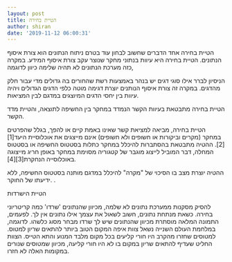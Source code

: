 ```yaml
---
layout: post
title: הטיית בחירה
author: shiran
date: '2019-11-12 06:00:31'
---
```

הטיית בחירה 
אחד הדברים שחשוב לבחון עוד בטרם ניתוח הנתונים הוא צורת איסוף הנתונים. 
הטיית בחירה היא עיוות בנתוני מחקר שנוצר עקב צורת איסוף המידע. במקרה כזה מערכת הנתונים לא תהיה שלימה כיוון
לדוגמה, 

הניסיון לברר אילו סוגי דגים יש בנהר באמצעות רשת שהחורים בה גדולים מדי עבור חלק מהדגים. במקרה זה צורת איסוף הנותנים יוצרת דגימה מוטה כלפי הדגים הגדולים ויהיה עיוות בין יחסי הדגים המיוצגים במדגם לבין המציאות.

הטיית בחירה מתבטאת בעיוות הקשר הנמדד במחקר בין החשיפה לתוצאה, והטיית מדד הקשר.

הטיית בחירה, מביאה למציאת קשר שאינו באמת קיים או להפך, בגלל שהפרטים במחקר (מקרים וביקורות או חשופים ולא חשופים) אינם מייצגים את אוכלוסיית היעד[1][2]. ההטיה מתבטאת בהסתברות להיכלל במחקר כתלות בסטטוס החשיפה או בסטטוס המחלה, דבר המוביל לייצוג מוגבר של קטגוריה מסוימת במחקר באופן חריג מייצוגה באוכלוסייה הנחקרת[3][4].

ההטיה יוצרת מצב בו הסיכוי של "מקרה" להיכלל במדגם מותנה בסטטוס החשיפה, ללא ידיעתו של החוקר. .


הטיית הישרדות

להסיק מסקנות ממערכת נתונים לא שלמה, מכיוון שהנתונים 'שרדו' כמה קריטריוני בחירה.
כשאת מנתחת נתונים, חשוב לשאול את עצמך אילו נתונים אין לך. לפעמים, התמונה המלאה מוסתרת מכיוון שהנתונים שיש לך שרדו מבחר מסוג כלשהו. לדוגמה, במלחמת העולם השנייה נשאל צוות איפה המקום הטוב ביותר להתאים שריון למטוס. למטוסים שחזרו מהקרב היו חורי קליעים בכל מקום מלבד המנוע והתא הטייס. הצוות החליט שעדיף להתאים שריון במקום בו לא היו חורי קליעה, מכיוון שמטוסים שנורים במקומות האלה לא חזרו.
